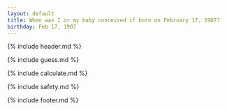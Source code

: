 ```yaml
---
layout: default
title: When was I or my baby conceived if born on February 17, 1907?
birthday: Feb 17, 1907
---
```


{% include header.md %}

{% include guess.md %}

{% include calculate.md %}

{% include safety.md %}

{% include footer.md %}




